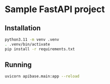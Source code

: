 # Sample FastAPI project

## Installation

```bash
python3.11 -m venv .venv
. .venv/bin/activate
pip install -r requirements.txt
```

## Running

```bash
uvicorn apibase.main:app --reload
```
